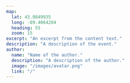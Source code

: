 ```yaml
---
map:
  lat: 43.0849935
  long: -89.4064204
  heading: 55
  zoom: 15
excerpt: "An excerpt from the content text."
description: "A description of the event."
author:
  name: "Name of the author."
  description: "A description of the author."
  image: "/images/avatar.png"
  link: "/"
---
```


